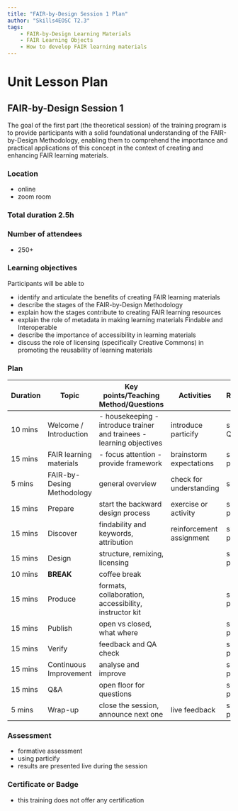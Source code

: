 ```yaml
---
title: "FAIR-by-Design Session 1 Plan"
author: "Skills4EOSC T2.3"
tags: 
    - FAIR-by-Design Learning Materials
    - FAIR Learning Objects
    - How to develop FAIR learning materials
---
```


# Unit Lesson Plan 

## FAIR-by-Design Session 1

The goal of the first part (the theoretical session) of the training program is to provide participants with a solid foundational understanding of the FAIR-by-Design Methodology, enabling them to comprehend the importance and practical applications of this concept in the context of creating and enhancing FAIR learning materials.

### Location
- online
- zoom room

### Total duration 2.5h

### Number of attendees
- 250+

### Learning objectives

Participants will be able to 

- identify and articulate the benefits of creating FAIR learning materials
- describe the stages of the FAIR-by-Design Methodology
- explain how the stages contribute to creating FAIR learning resources
- explain the role of metadata in making learning materials Findable and Interoperable
- describe the importance of accessibility in learning materials
- discuss the role of licensing (specifically Creative Commons) in promoting the reusability of learning materials

### Plan

| **Duration** | **Topic** | **Key points/Teaching Method/Questions** | **Activities** | **Resources** |
|---|---|---|---|---|
| 10 mins | Welcome / Introduction | - housekeeping  - introduce trainer and trainees - learning objectives | introduce particify | slides + QR code |
| 15 mins | FAIR learning materials | - focus attention - provide framework | brainstorm expectations | slides + particify |
| 5 mins | FAIR-by-Desing Methodology | general overview | check for understanding | slide |
| 15 mins | Prepare | start the backward design process | exercise or activity | slides + particify |
| 15 mins | Discover | findability and keywords, attribution | reinforcement assignment | slides + particify |
| 15 mins | Design | structure, remixing, licensing |  | slides + particify |
| 10 mins | **BREAK** | coffee break |  |  |
| 15 mins | Produce | formats, collaboration, accessibility, instructor kit |  | slides + particify |
| 15 mins | Publish | open vs closed, what where |  | slides + particify |
| 15 mins | Verify | feedback and QA check |  | slides + particify |
| 15 mins | Continuous Improvement | analyse and improve |  | slides + particify |
| 15 mins | Q&A | open floor for questions |  | slides + particify |
| 5 mins | Wrap-up | close the session, announce next one | live feedback | slides + particify |


### Assessment

- formative assessment
- using particify
- results are presented live during the session

### Certificate or Badge

- this training does not offer any certification
